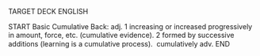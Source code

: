 TARGET DECK
ENGLISH

START
Basic
Cumulative
Back: adj. 1 increasing or increased progressively in amount, force, etc. (cumulative evidence). 2 formed by successive additions (learning is a cumulative process).  cumulatively adv.
END
